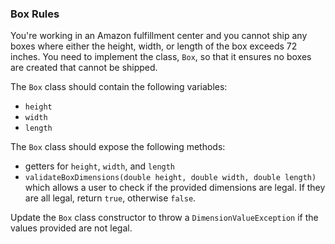 ### Box Rules

You're working in an Amazon fulfillment center and you cannot ship any boxes where either the height, width, or 
length of the box exceeds 72 inches. You need to implement the class, `Box`, so that it ensures no boxes are 
created that cannot be shipped. 

The `Box` class should contain the following variables:
- `height`
- `width`
- `length`

The `Box` class should expose the following methods:
 - getters for `height`, `width`, and `length`
 - `validateBoxDimensions(double height, double width, double length)` which allows a user to check if 
   the provided dimensions are legal. If they are all legal, return `true`, otherwise `false`.

Update the `Box` class constructor to throw a `DimensionValueException` if the values provided are not legal.
